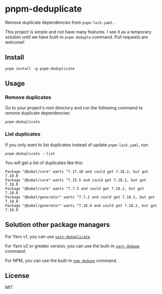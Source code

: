 # pnpm-deduplicate

Remove duplicate dependencies from `pnpm-lock.yaml`.

This project is simple and not have many features. I see it as a temporary solution until we have built-in `pnpm deduple` command. Pull requests are welcome!

## Install

```
pnpm install -g pnpm-deduplicate
```

## Usage

### Remove duplicates

Go to your project's root directory and run the following command to remove duplicate dependencies:

```
pnpm-deduplicate
```

### List duplicates

If you only want to list duplicates instead of update `pnpm-lock.yaml`, run:

```
pnpm-deduplicate --list
```

You will get a list of duplicates like this:

```
Package "@babel/core" wants ^7.17.10 and could get 7.18.2, but got 7.18.0
Package "@babel/core" wants ^7.15.5 and could get 7.18.2, but got 7.18.0
Package "@babel/core" wants ^7.7.5 and could get 7.18.2, but got 7.18.0
Package "@babel/generator" wants ^7.7.2 and could get 7.18.2, but got 7.18.0
Package "@babel/generator" wants ^7.18.0 and could get 7.18.2, but got 7.18.0
```

## Solution other package managers

For Yarn v1, you can use [`yarn-deduplicate`](https://github.com/atlassian/yarn-deduplicate/).

For Yarn v2 or greater version, you can use the built-in [`yarn dedupe`](https://yarnpkg.com/cli/dedupe) command.

For NPM, you can use the built-in [`npm dedupe`](https://docs.npmjs.com/cli/v8/commands/npm-dedupe) command.

## License

MIT
